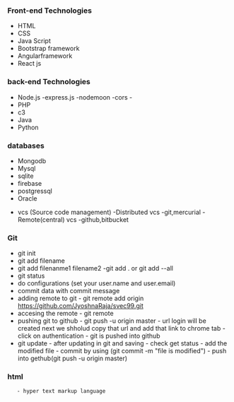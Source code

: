 ### Front-end Technologies

- HTML
- CSS
- Java Script
- Bootstrap framework
- Angularframework
- React js

### back-end Technologies


- Node.js
       -express.js
       -nodemoon
       -cors
       -
- PHP
- c3
- Java
- Python

### databases

- Mongodb
-  Mysql
- sqlite
- firebase
- postgressql
- Oracle

+ vcs  (Source code management) 
         -Distributed vcs
                 -git,mercurial
         -Remote(central) vcs
                 -github,bitbucket


 ###   Git
- git init
- git add filename
- git add filenanme1 filename2 
-git add . or git add --all
- git status  
 - do configurations (set your user.name and user.email)  
- commit data with commit message 
- adding remote to git
        -  git remote add origin https://github.com/JyoshnaRaja/svec99.git
- accesing the remote
        - git remote
- pushing git to github
        -  git push -u origin master
        -  url login will be created next we shholud copy that url and add that link to chrome tab
         -  click on authentication
        -  git is pushed into github
- git update
       - after updating in git  and saving
       - check  get status
       -  add the modified file
       -  commit by using (git commit -m "file is modified")
       - push into gethub(git push -u origin master)
### html
       - hyper text markup language


